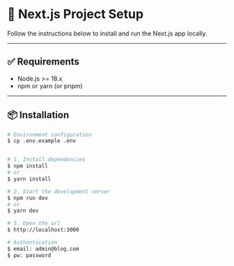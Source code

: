 # 🚀 Next.js Project Setup

Follow the instructions below to install and run the Next.js app locally.

---

## ✅ Requirements

- Node.js >= 18.x
- npm or yarn (or pnpm)

---

## 📦 Installation

```bash
# Environment configuration
$ cp .env.example .env


# 1. Install dependencies
$ npm install
# or
$ yarn install

# 2. Start the development server
$ npm run dev
# or
$ yarn dev

# 3. Open the url
$ http://localhost:3000

# Authentication 
$ email: admin@blog.com
$ pw: password 
